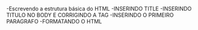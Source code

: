-Escrevendo a estrutura básica do HTML
-INSERINDO TITLE
-INSERINDO TITULO NO BODY E CORRIGINDO A TAG <BODY>
-INSERINDO O PRIMEIRO PARAGRAFO
-FORMATANDO O HTML
